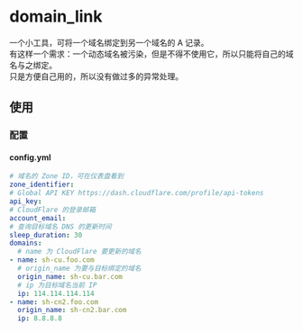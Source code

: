 # domain_link
一个小工具，可将一个域名绑定到另一个域名的 A 记录。  
有这样一个需求：一个动态域名被污染，但是不得不使用它，所以只能将自己的域名与之绑定。  
只是方便自己用的，所以没有做过多的异常处理。

## 使用


### 配置
#### config.yml

```yaml
# 域名的 Zone ID，可在仪表盘看到
zone_identifier: 
# Global API KEY https://dash.cloudflare.com/profile/api-tokens
api_key: 
# CloudFlare 的登录邮箱
account_email: 
# 查询目标域名 DNS 的更新时间
sleep_duration: 30
domains:
  # name 为 CloudFlare 要更新的域名
- name: sh-cu.foo.com
  # origin_name 为要与目标绑定的域名
  origin_name: sh-cu.bar.com
  # ip 为目标域名当前 IP
  ip: 114.114.114.114
- name: sh-cn2.foo.com
  origin_name: sh-cn2.bar.com
  ip: 8.8.8.8
```
